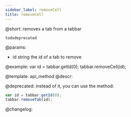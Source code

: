 ```yaml
---
sidebar_label: removeCell
title: removeCell
---          
```


@short: removes a tab from a tabbar

```tododeprecated ```

@params:
- id 		string 			the id of a tab to remove



@example:
var id = tabbar.getId(0);
tabbar.removeCell(id);


@template: api_method
@descr:


@deprecated: instead of it, you can use the [](tabbar/api/tabbar_removetab_method.md) method:

~~~js
var id = tabbar.getId(0);
tabbar.removeTab(id);
~~~


@changelog:


